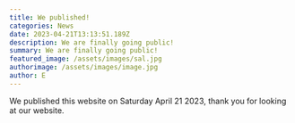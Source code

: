 ```yaml
---
title: We published!
categories: News
date: 2023-04-21T13:13:51.189Z
description: We are finally going public!
summary: We are finally going public!
featured_image: /assets/images/sal.jpg
authorimage: /assets/images/image.jpg
author: E
---
```

We published this website on Saturday April 21 2023, thank you for looking at our website.